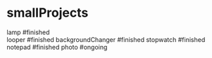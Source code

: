 # smallProjects
 lamp #finished <br>
 looper #finished
 backgroundChanger #finished
 stopwatch #finished
 notepad #finished
 photo #ongoing